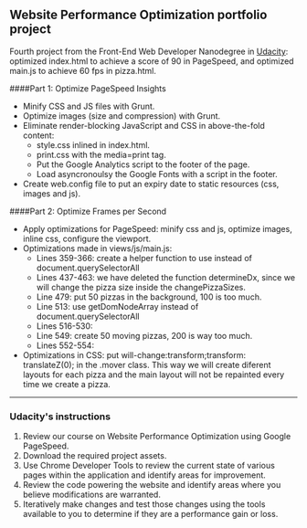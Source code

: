 ## Website Performance Optimization portfolio project

Fourth project from the Front-End Web Developer Nanodegree in <a href="http://www.udacity.com" target="_blank">Udacity</a>:<br>
optimized index.html to achieve a score of 90 in PageSpeed, and optimized main.js to achieve 60 fps in pizza.html.

####Part 1: Optimize PageSpeed Insights 

- Minify CSS and JS files with Grunt.
- Optimize images (size and compression) with Grunt.
- Eliminate render-blocking JavaScript and CSS in above-the-fold content:
  - style.css inlined in index.html.
  - print.css with the media=print tag.
  - Put the Google Analytics script to the footer of the page.
  - Load asyncronoulsy the Google Fonts with a script in the footer.
- Create web.config file to put an expiry date to static resources (css, images and js).

####Part 2: Optimize Frames per Second 

- Apply optimizations for PageSpeed: minify css and js, optimize images, inline css, configure the viewport.
- Optimizations made in views/js/main.js:
  - Lines 359-366: create a helper function to use instead of document.querySelectorAll
  - Lines 437-463: we have deleted the function determineDx, since we will change the pizza size inside the changePizzaSizes. 
  - Line 479: put 50 pizzas in the background, 100 is too much.
  - Line 513: use getDomNodeArray instead of document.querySelectorAll
  - Lines 516-530: 
  - Line 549: create 50 moving pizzas, 200 is way too much.
  - Lines 552-554: 
- Optimizations in CSS: put will-change:transform;transform: translateZ(0); in the .mover class. This way we will create diferent layouts for each pizza and the main layout will not be repainted every time we create a pizza.


-----------------------------------------------

### Udacity's instructions

1. Review our course on Website Performance Optimization using Google PageSpeed.
2. Download the required project assets.
3. Use Chrome Developer Tools to review the current state of various pages within the application and identify areas for improvement.
4. Review the code powering the website and identify areas where you believe modifications are warranted.
5. Iteratively make changes and test those changes using the tools available to you to determine if they are a performance gain or loss.

